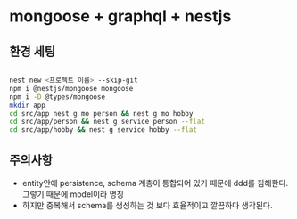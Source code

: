 # mongoose + graphql + nestjs

## 환경 세팅

```bash

nest new <프로젝트 이름> --skip-git
npm i @nestjs/mongoose mongoose
npm i -D @types/mongoose
mkdir app
cd src/app nest g mo person && nest g mo hobby
cd src/app/person && nest g service person --flat
cd src/app/hobby && nest g service hobby --flat
```

## 주의사항

- entity안에 persistence, schema 계층이 통합되어 있기 때문에 ddd를 침해한다. 그렇기 때문에 model이라 명칭
- 하지만 중복해서 schema를 생성하는 것 보다 효율적이고 깔끔하다 생각된다.
